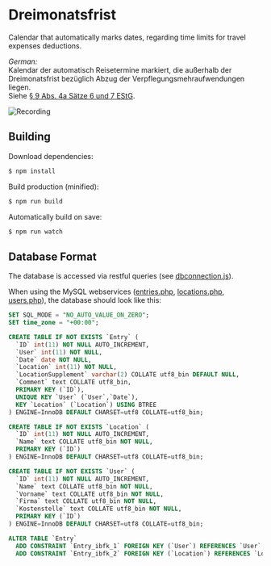 # Dreimonatsfrist

Calendar that automatically marks dates, regarding time limits for travel expenses deductions.

*German:*  
Kalendar der automatisch Reisetermine markiert, die außerhalb der Dreimonatsfrist bezüglich Abzug der Verpflegungsmehraufwendungen liegen.  
Siehe [§ 9 Abs. 4a Sätze 6 und 7 EStG](https://www.gesetze-im-internet.de/estg/__9.html).

![Recording](https://cloud.githubusercontent.com/assets/3826929/24224516/d42be88c-0f5b-11e7-959e-1458500b3a4f.gif)


## Building
Download dependencies:
```sh
$ npm install
```

Build production (minified):
```sh
$ npm run build
```

Automatically build on save:
```sh
$ npm run watch
```

## Database Format
The database is accessed via restful queries (see [dbconnection.js](src/dbconnection.js)).

When using the MySQL webservices ([entries.php](static/entries.php), [locations.php](static/locations.php), [users.php](static/users.php)), the database should look like this:

```SQL
SET SQL_MODE = "NO_AUTO_VALUE_ON_ZERO";
SET time_zone = "+00:00";

CREATE TABLE IF NOT EXISTS `Entry` (
  `ID` int(11) NOT NULL AUTO_INCREMENT,
  `User` int(11) NOT NULL,
  `Date` date NOT NULL,
  `Location` int(11) NOT NULL,
  `LocationSupplement` varchar(2) COLLATE utf8_bin DEFAULT NULL,
  `Comment` text COLLATE utf8_bin,
  PRIMARY KEY (`ID`),
  UNIQUE KEY `User` (`User`,`Date`),
  KEY `Location` (`Location`) USING BTREE
) ENGINE=InnoDB DEFAULT CHARSET=utf8 COLLATE=utf8_bin;

CREATE TABLE IF NOT EXISTS `Location` (
  `ID` int(11) NOT NULL AUTO_INCREMENT,
  `Name` text COLLATE utf8_bin NOT NULL,
  PRIMARY KEY (`ID`)
) ENGINE=InnoDB DEFAULT CHARSET=utf8 COLLATE=utf8_bin;

CREATE TABLE IF NOT EXISTS `User` (
  `ID` int(11) NOT NULL AUTO_INCREMENT,
  `Name` text COLLATE utf8_bin NOT NULL,
  `Vorname` text COLLATE utf8_bin NOT NULL,
  `Firma` text COLLATE utf8_bin NOT NULL,
  `Kostenstelle` text COLLATE utf8_bin NOT NULL,
  PRIMARY KEY (`ID`)
) ENGINE=InnoDB DEFAULT CHARSET=utf8 COLLATE=utf8_bin;

ALTER TABLE `Entry`
  ADD CONSTRAINT `Entry_ibfk_1` FOREIGN KEY (`User`) REFERENCES `User` (`ID`) ON UPDATE CASCADE,
  ADD CONSTRAINT `Entry_ibfk_2` FOREIGN KEY (`Location`) REFERENCES `Location` (`ID`) ON UPDATE CASCADE;
```
